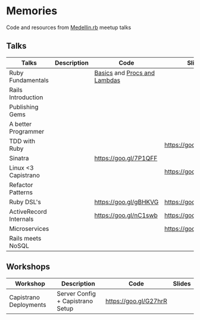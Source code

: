 # Memories
Code and resources from [Medellin.rb](http://www.meetup.com/medellin-rb/) meetup talks

## Talks

| Talks                    | Description                      | Code                  | Slides                |
|--------------------------|----------------------------------|-----------------------|-----------------------|
| Ruby Fundamentals        |                                  | [Basics](https://gist.github.com/orendon/15930c5c80c4f39a31f3) and [Procs and Lambdas](https://gist.github.com/orendon/15b824349975f1b1dafc)     |                       |
| Rails Introduction       |                                  |                       |                       |
| Publishing Gems          |                                  |                       |                       |
| A better Programmer      |                                  |                       |                       |
| TDD with Ruby            |                                  |                       | https://goo.gl/TyEuc5 |
| Sinatra                  |                                  | https://goo.gl/7P1QFF |                       |
| Linux <3 Capistrano      |                                  |                       | https://goo.gl/vXPA4b |
| Refactor Patterns        |                                  |                       |                       |
| Ruby DSL's               |                                  | https://goo.gl/gBHKVG | https://goo.gl/xGxLRZ |
| ActiveRecord Internals   |                                  | https://goo.gl/nC1swb | https://goo.gl/bVQ251 |
| Microservices            |                                  |                       | https://goo.gl/8dqgBc |
| Rails meets NoSQL        |                                  |                       |                       |

## Workshops

| Workshop                 | Description                      | Code                  | Slides                |
|--------------------------|----------------------------------|-----------------------|-----------------------|
| Capistrano Deployments   | Server Config + Capistrano Setup | https://goo.gl/G27hrR |                       |
